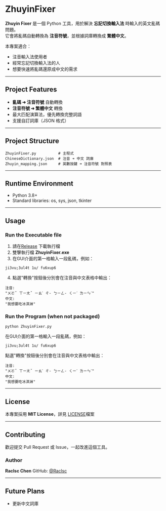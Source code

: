 # ZhuyinFixer
**Zhuyin Fixer** 是一個 Python 工具，用於解決 **忘記切換輸入法** 時輸入的英文亂碼問題。  
它會將亂碼自動轉換為 **注音符號**，並根據詞庫轉換成 **繁體中文**。  

本專案適合：
- 注音輸入法使用者
- 經常忘記切換輸入法的人
- 想要快速將亂碼還原成中文的需求

------------------------------------------------------------------------------------------------------------------------------------------------------------------
## Project Features
- **亂碼 ➜ 注音符號** 自動轉換
- **注音符號 ➜ 繁體中文** 轉換
- 最大匹配演算法，優先轉換完整詞語
- 支援自訂詞庫（JSON 格式）

------------------------------------------------------------------------------------------------------------------------------------------------------------------
## Project Structure
```
ZhuyinFixer.py          # 主程式
ChineseDictionary.json  # 注音 ➜ 中文 詞庫
Zhuyin_mapping.json     # 英數按鍵 ➜ 注音符號 對照表
```

------------------------------------------------------------------------------------------------------------------------------------------------------------------
## Runtime Environment
- Python 3.8+
- Standard libraries: os, sys, json, tkinter

------------------------------------------------------------------------------------------------------------------------------------------------------------------
## Usage

### Run the Executable file
1. 請在[Release](https://github.com/Raclsc/ZhuyinFixer/releases) 下載執行檔
2. 雙擊執行檔 **ZhuyinFixer.exe** 
3. 在GUI介面的第一格輸入一段亂碼，例如：
```
ji3vu;3ul4t 1u/ fu6xup6
```
4. 點選"轉換"按鈕後分別會在注音與中文表格中輸出：
```
注音:
"ㄨㄛˇ ㄒㄧㄤˇ ㄧㄠˋ ㄔ- ㄅㄧㄥ- ㄑㄧˊ ㄌㄧㄣˊ"
中文:
"我想要吃冰淇淋"
```

### Run the Program (when not packaged)
```Command Line
python ZhuyinFixer.py
```
在GUI介面的第一格輸入一段亂碼，例如：
```
ji3vu;3ul4t 1u/ fu6xup6
```
點選"轉換"按鈕後分別會在注音與中文表格中輸出：
```
注音:
"ㄨㄛˇ ㄒㄧㄤˇ ㄧㄠˋ ㄔ- ㄅㄧㄥ- ㄑㄧˊ ㄌㄧㄣˊ"
中文:
"我想要吃冰淇淋"
```

------------------------------------------------------------------------------------------------------------------------------------------------------------------
## License
本專案採用 **MIT License**，詳見 [LICENSE](LICENSE)檔案

------------------------------------------------------------------------------------------------------------------------------------------------------------------
## Contributing
歡迎提交 Pull Request 或 Issue，一起改進這個工具。

### Author
**Raclsc Chen** 
GitHub: [@Raclsc](https://github.com/Raclsc)

------------------------------------------------------------------------------------------------------------------------------------------------------------------
## Future Plans
- 更新中文詞庫